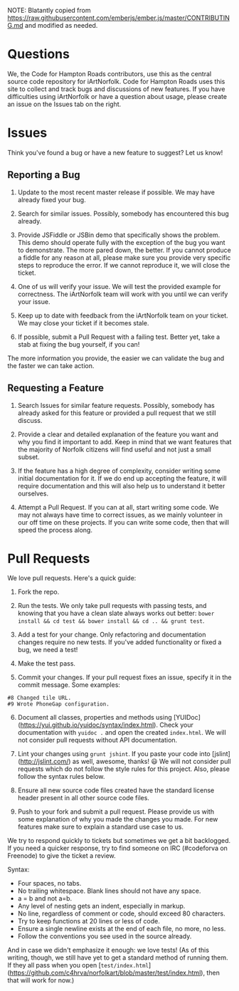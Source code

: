 NOTE: Blatantly copied from https://raw.githubusercontent.com/emberjs/ember.js/master/CONTRIBUTING.md and modified as needed.

# Questions

We, the Code for Hampton Roads contributors, use this as the central source code repository for iArtNorfolk.  Code for Hampton Roads uses this site to collect and track bugs and discussions of new features.  If you have difficulties using iArtNorfolk or have a question about usage, please create an issue on the Issues tab on the right.

# Issues

Think you've found a bug or have a new feature to suggest? Let us know!

## Reporting a Bug
1. Update to the most recent master release if possible.  We may have already fixed your bug.

2. Search for similar issues.  Possibly, somebody has encountered this bug already.

3. Provide JSFiddle or JSBin demo that specifically shows the problem.  This demo should operate fully with the exception of the bug you want to demonstrate.  The more pared down, the better.  If you cannot produce a fiddle for any reason at all, please make sure you provide very specific steps to reproduce the error.  If we cannot reproduce it, we will close the ticket.

4. One of us will verify your issue.  We will test the provided example for correctness.  The iArtNorfolk team will work with you until we can verify your issue.

5. Keep up to date with feedback from the iArtNorfolk team on your ticket.  We may close your ticket if it becomes stale.

6. If possible, submit a Pull Request with a failing test.  Better yet, take a stab at fixing the bug yourself, if you can!

The more information you provide, the easier we can validate the bug and the faster we can take action.

## Requesting a Feature

1. Search Issues for similar feature requests.  Possibly, somebody has already asked for this feature or provided a pull request that we still discuss.

2. Provide a clear and detailed explanation of the feature you want and why you find it important to add.  Keep in mind that we want features that the majority of Norfolk citizens will find useful and not just a small subset.

3. If the feature has a high degree of complexity, consider writing some initial documentation for it.  If we do end up accepting the feature, it will require documentation and this will also help us to understand it better ourselves.

4. Attempt a Pull Request.  If you can at all, start writing some code.  We may not always have time to correct issues, as we mainly volunteer in our off time on these projects.  If you can write some code, then that will speed the process along.

# Pull Requests

We love pull requests.  Here's a quick guide:

1. Fork the repo.

2. Run the tests.  We only take pull requests with passing tests, and knowing that you have a clean slate always works out better: `bower install && cd test && bower install && cd .. && grunt test`.

3. Add a test for your change.  Only refactoring and documentation changes require no new tests.  If you've added functionality or fixed a bug, we need a test!

4. Make the test pass.

5. Commit your changes.  If your pull request fixes an issue, specify it in the commit message. Some examples:

  ```
  #8 Changed tile URL.
  #9 Wrote PhoneGap configuration.
  ```

6. Document all classes, properties and methods using [YUIDoc] (https://yui.github.io/yuidoc/syntax/index.html).  Check your documentation with `yuidoc .` and open the created `index.html`.  We will not consider pull requests without API documentation.

7. Lint your changes using `grunt jshint`.  If you paste your code into [jslint] (http://jslint.com/) as well, awesome, thanks! :smiley: We will not consider pull requests which do not follow the style rules for this project.  Also, please follow the syntax rules below.

8. Ensure all new source code files created have the standard license header present in all other source code files.

9. Push to your fork and submit a pull request.  Please provide us with some explanation of why you made the changes you made.  For new features make sure to explain a standard use case to us.

We try to respond quickly to tickets but sometimes we get a bit backlogged.  If you need a quicker response, try to find someone on IRC (#codeforva on Freenode) to give the ticket a review.

Syntax:

* Four spaces, no tabs.
* No trailing whitespace.  Blank lines should not have any space.
* a = b and not a=b.
* Any level of nesting gets an indent, especially in markup.
* No line, regardless of comment or code, should exceed 80 characters.
* Try to keep functions at 20 lines or less of code.
* Ensure a single newline exists at the end of each file, no more, no less.
* Follow the conventions you see used in the source already.

And in case we didn't emphasize it enough: we love tests! (As of this writing, though, we still have yet to get a standard method of running them.  If they all pass when you open [`test/index.html`] (https://github.com/c4hrva/norfolkart/blob/master/test/index.html), then that will work for now.)
